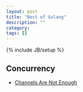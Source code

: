 ```yaml
---
layout: post
title: "Best of Golang"
description: ""
category:
tags: []
---
```

{% include JB/setup %}

## Concurrency

* [Channels Are Not Enough](https://gist.github.com/kachayev/21e7fe149bc5ae0bd878)
